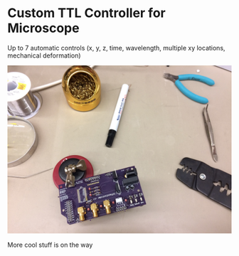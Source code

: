 # Custom TTL Controller for Microscope 

Up to 7 automatic controls (x, y, z, time, wavelength, multiple xy locations, mechanical deformation)

<img src="https://github.com/mariavmukhina/Custom_TTL_Controller_for_Microscope/blob/main/images/controller.jpg?raw=true">  

More cool stuff is on the way
